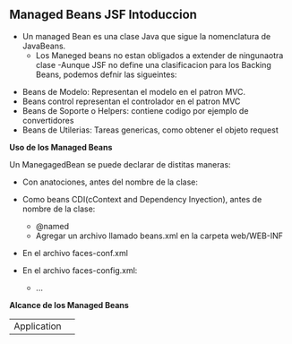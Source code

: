 ## Managed Beans JSF Intoduccion

- Un managed Bean es una clase Java que sigue la nomenclatura de JavaBeans.
    * Los Maneged beans no estan obligados a extender de ningunaotra clase
-Aunque JSF no define una clasificacion para los Backing Beans, podemos defnir las sigueintes:

* Beans de Modelo: Representan el modelo en el patron MVC.
* Beans control representan el controlador en el patron MVC
* Beans de Soporte o Helpers: contiene codigo por ejemplo de convertidores
* Beans de Utilerias: Tareas genericas, como obtener el objeto request

**Uso de los Managed Beans**

Un ManegagedBean se puede declarar de distitas maneras:

* Con anatociones, antes del nombre de la clase:

* Como beans CDI(cContext and Dependency Inyection), antes de nombre de la clase:
    - @named
    - Agregar un archivo llamado beans.xml en la carpeta web/WEB-INF


* En el archivo faces-conf.xml

* En el archivo faces-config.xml:
    - <managed-bean> ... </managed-bean>


**Alcance de los Managed Beans**

<table>

<tr>
    <td>Application</td>
    <td></td>
</tr>




</table>